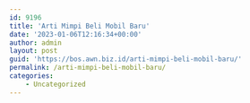 ```yaml
---
id: 9196
title: 'Arti Mimpi Beli Mobil Baru'
date: '2023-01-06T12:16:34+00:00'
author: admin
layout: post
guid: 'https://bos.awn.biz.id/arti-mimpi-beli-mobil-baru/'
permalink: /arti-mimpi-beli-mobil-baru/
categories:
    - Uncategorized
---
```


